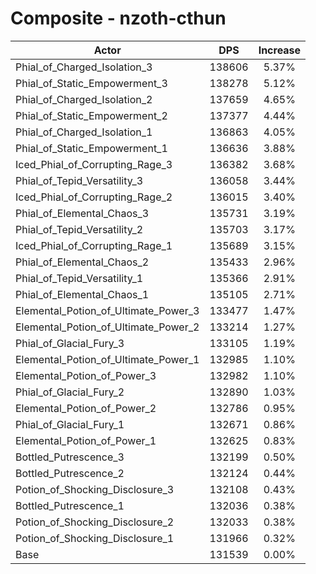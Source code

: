 # Composite - nzoth-cthun
| Actor | DPS | Increase |
|---|:---:|:---:|
|Phial_of_Charged_Isolation_3|138606|5.37%|
|Phial_of_Static_Empowerment_3|138278|5.12%|
|Phial_of_Charged_Isolation_2|137659|4.65%|
|Phial_of_Static_Empowerment_2|137377|4.44%|
|Phial_of_Charged_Isolation_1|136863|4.05%|
|Phial_of_Static_Empowerment_1|136636|3.88%|
|Iced_Phial_of_Corrupting_Rage_3|136382|3.68%|
|Phial_of_Tepid_Versatility_3|136058|3.44%|
|Iced_Phial_of_Corrupting_Rage_2|136015|3.40%|
|Phial_of_Elemental_Chaos_3|135731|3.19%|
|Phial_of_Tepid_Versatility_2|135703|3.17%|
|Iced_Phial_of_Corrupting_Rage_1|135689|3.15%|
|Phial_of_Elemental_Chaos_2|135433|2.96%|
|Phial_of_Tepid_Versatility_1|135366|2.91%|
|Phial_of_Elemental_Chaos_1|135105|2.71%|
|Elemental_Potion_of_Ultimate_Power_3|133477|1.47%|
|Elemental_Potion_of_Ultimate_Power_2|133214|1.27%|
|Phial_of_Glacial_Fury_3|133105|1.19%|
|Elemental_Potion_of_Ultimate_Power_1|132985|1.10%|
|Elemental_Potion_of_Power_3|132982|1.10%|
|Phial_of_Glacial_Fury_2|132890|1.03%|
|Elemental_Potion_of_Power_2|132786|0.95%|
|Phial_of_Glacial_Fury_1|132671|0.86%|
|Elemental_Potion_of_Power_1|132625|0.83%|
|Bottled_Putrescence_3|132199|0.50%|
|Bottled_Putrescence_2|132124|0.44%|
|Potion_of_Shocking_Disclosure_3|132108|0.43%|
|Bottled_Putrescence_1|132036|0.38%|
|Potion_of_Shocking_Disclosure_2|132033|0.38%|
|Potion_of_Shocking_Disclosure_1|131966|0.32%|
|Base|131539|0.00%|
